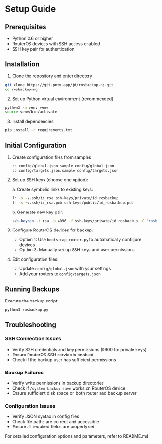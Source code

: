 # Setup Guide

## Prerequisites

- Python 3.6 or higher
- RouterOS devices with SSH access enabled
- SSH key pair for authentication

## Installation

1. Clone the repository and enter directory
```bash
git clone https://git.pnty.app/jd/rosbackup-ng.git
cd rosbackup-ng
```

2. Set up Python virtual environment (recommended)
```bash
python3 -m venv venv
source venv/bin/activate
```

3. Install dependencies
```bash
pip install -r requirements.txt
```

## Initial Configuration

1. Create configuration files from samples
   ```bash
   cp config/global.json.sample config/global.json
   cp config/targets.json.sample config/targets.json
   ```
2. Set up SSH keys (choose one option):
   
   a. Create symbolic links to existing keys:
   ```bash
   ln -s ~/.ssh/id_rsa ssh-keys/private/id_rosbackup
   ln -s ~/.ssh/id_rsa.pub ssh-keys/public/id_rosbackup.pub
   ```
   
   b. Generate new key pair:
   ```bash
   ssh-keygen -t rsa -b 4096 -f ssh-keys/private/id_rosbackup -C "rosbackup"
   ```

3. Configure RouterOS devices for backup:
   - Option 1: Use `bootstrap_router.py` to automatically configure devices
   - Option 2: Manually set up SSH keys and user permissions

4. Edit configuration files:
   - Update `config/global.json` with your settings
   - Add your routers to `config/targets.json`

## Running Backups

Execute the backup script:
```bash
python3 rosbackup.py
```

## Troubleshooting

### SSH Connection Issues
- Verify SSH credentials and key permissions (0600 for private keys)
- Ensure RouterOS SSH service is enabled
- Check if the backup user has sufficient permissions

### Backup Failures
- Verify write permissions in backup directories
- Check if `/system backup save` works on RouterOS device
- Ensure sufficient disk space on both router and backup server

### Configuration Issues
- Verify JSON syntax in config files
- Check file paths are correct and accessible
- Ensure all required fields are properly set

For detailed configuration options and parameters, refer to README.md
